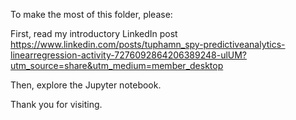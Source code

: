 To make the most of this folder, please:

First, read my introductory LinkedIn post https://www.linkedin.com/posts/tuphamn_spy-predictiveanalytics-linearregression-activity-7276092864206389248-ulUM?utm_source=share&utm_medium=member_desktop

Then, explore the Jupyter notebook.

Thank you for visiting.
